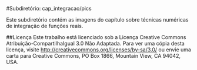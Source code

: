 #Subdiretório: cap_integracao/pics

Este subdiretório contém as imagens do capítulo sobre técnicas numéricas de integração de funções reais.

##Licença
Este trabalho está licenciado sob a Licença Creative Commons Atribuição-CompartilhaIgual 3.0 Não Adaptada. Para ver uma cópia desta licença, visite http://creativecommons.org/licenses/by-sa/3.0/ ou envie uma carta para Creative Commons, PO Box 1866, Mountain View, CA 94042, USA.
